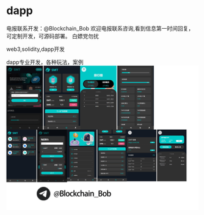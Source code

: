 # dapp

电报联系开发：@Blockchain_Bob
欢迎电报联系咨询,看到信息第一时间回复，可定制开发，可源码部署。 白嫖党勿扰


web3,solidity,dapp开发

dapp专业开发，各种玩法，案例
![Image](https://github.com/wwqhy/dapp/blob/main/%E6%9C%AA%E6%A0%87%E9%A2%98-1.png)

